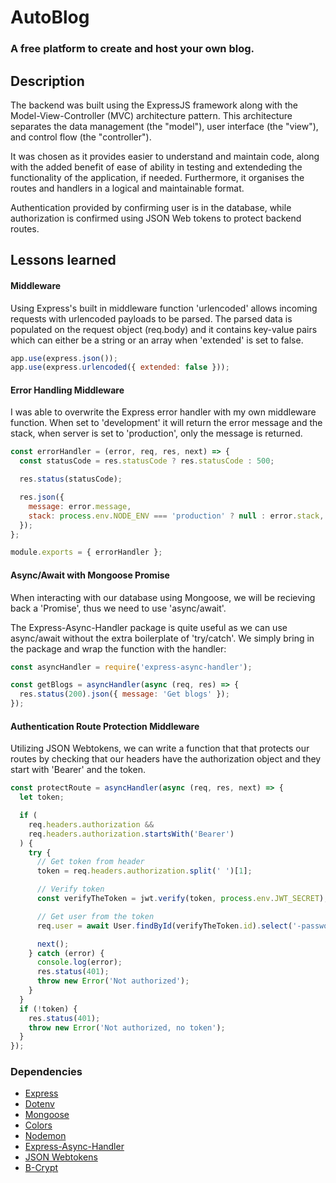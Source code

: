 # AutoBlog

### A free platform to create and host your own blog.

## Description

The backend was built using the ExpressJS framework along with the Model-View-Controller (MVC) architecture pattern. This architecture separates the data management (the "model"), user interface (the "view"), and control flow (the "controller").

It was chosen as it provides easier to understand and maintain code, along with the added benefit of ease of ability in testing and extendeding the functionality of the application, if needed. Furthermore, it organises the routes and handlers in a logical and maintainable format.

Authentication provided by confirming user is in the database, while authorization is confirmed using JSON Web tokens to protect backend routes.

## Lessons learned

#### Middleware

Using Express's built in middleware function 'urlencoded' allows incoming requests with urlencoded payloads to be parsed. The parsed data is populated on the request object (req.body) and it contains key-value pairs which can either be a string or an array when 'extended' is set to false.

```js
app.use(express.json());
app.use(express.urlencoded({ extended: false }));
```

#### Error Handling Middleware

I was able to overwrite the Express error handler with my own middleware function. When set to 'development' it will return the error message and the stack, when server is set to 'production', only the message is returned.

```js
const errorHandler = (error, req, res, next) => {
  const statusCode = res.statusCode ? res.statusCode : 500;

  res.status(statusCode);

  res.json({
    message: error.message,
    stack: process.env.NODE_ENV === 'production' ? null : error.stack,
  });
};

module.exports = { errorHandler };
```

#### Async/Await with Mongoose Promise

When interacting with our database using Mongoose, we will be recieving back a 'Promise', thus we need to use 'async/await'.

The Express-Async-Handler package is quite useful as we can use async/await without the extra boilerplate of 'try/catch'. We simply bring in the package and wrap the function with the handler:

```js
const asyncHandler = require('express-async-handler');

const getBlogs = asyncHandler(async (req, res) => {
  res.status(200).json({ message: 'Get blogs' });
});
```

#### Authentication Route Protection Middleware

Utilizing JSON Webtokens, we can write a function that that protects our routes by checking that our headers have the authorization object and they start with 'Bearer' and the token.

```js
const protectRoute = asyncHandler(async (req, res, next) => {
  let token;

  if (
    req.headers.authorization &&
    req.headers.authorization.startsWith('Bearer')
  ) {
    try {
      // Get token from header
      token = req.headers.authorization.split(' ')[1];

      // Verify token
      const verifyTheToken = jwt.verify(token, process.env.JWT_SECRET);

      // Get user from the token
      req.user = await User.findById(verifyTheToken.id).select('-password');

      next();
    } catch (error) {
      console.log(error);
      res.status(401);
      throw new Error('Not authorized');
    }
  }
  if (!token) {
    res.status(401);
    throw new Error('Not authorized, no token');
  }
});
```

### Dependencies

- [Express](https://expressjs.com/)
- [Dotenv](https://www.npmjs.com/package/dotenv)
- [Mongoose](https://mongoosejs.com/)
- [Colors](https://www.npmjs.com/package/colors)
- [Nodemon](www.npmjs.com/package/nodemon)
- [Express-Async-Handler](https://www.npmjs.com/package/express-async-handler)
- [JSON Webtokens](https://jwt.io/)
- [B-Crypt](https://www.npmjs.com/package/bcrypt)
